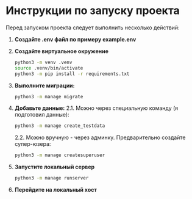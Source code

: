# Инструкции по запуску проекта

Перед запуском проекта следует выполнить несколько действий:
1. **Создайте .env файл по примеру example.env**

2. **Создайте виртуальное окружение**
    ```sh
    python3 -m venv .venv
    source .venv/bin/activate
    python3 -m pip install -r requirements.txt
    ```

3. **Выполните миграции:**
    ```sh
    python3 -m manage migrate
    ```

4. **Добавьте данные:**
    2.1. Можно через специальную команду (я подготовил данные):
    ```sh
    python3 -m manage create_testdata
    ```
    2.2. Можно вручную - через админку. Предварительно создайте супер-юзера:
    ```sh
    python3 -m manage createsuperuser
    ```

5. **Запустите локальный сервер**
    ```sh
    python3 -m manage runserver
    ```

6. **Перейдите на локальный хост**